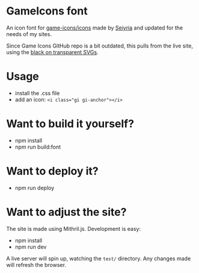 # GameIcons font
An icon font for [game-icons/icons](https://github.com/game-icons/icons) made by [Seiyria](https://github.com/seiyria/gameicons-font) and updated for the needs of my sites.

Since Game Icons GitHub repo is a bit outdated, this pulls from the live site, using the [black on transparent SVGs](http://game-icons.net/archives/svg/zip/000000/transparent/game-icons.net.svg.zip).

# Usage

* install the .css file
* add an icon: `<i class="gi gi-anchor"></i>`

# Want to build it yourself?

* npm install
* npm run build:font

# Want to deploy it?

* npm run deploy

# Want to adjust the site?

The site is made using Mithril.js. Development is easy:

* npm install
* npm run dev

A live server will spin up, watching the `test/` directory. Any changes made will refresh the browser.
